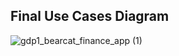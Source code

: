 ## Final Use Cases Diagram
![gdp1_bearcat_finance_app (1)](https://github.com/user-attachments/assets/34f82360-de36-40f8-bb25-ec0392d82b7f)

